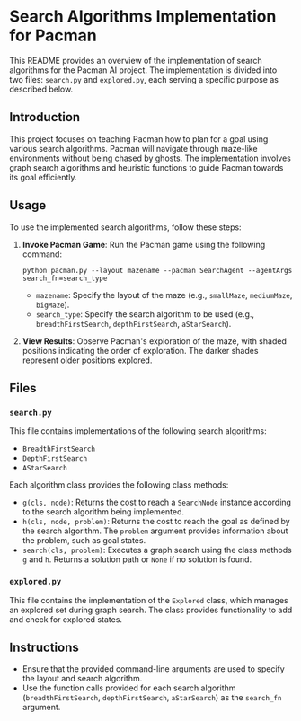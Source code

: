 # Search Algorithms Implementation for Pacman

This README provides an overview of the implementation of search algorithms for the Pacman AI project. The implementation is divided into two files: `search.py` and `explored.py`, each serving a specific purpose as described below.

## Introduction

This project focuses on teaching Pacman how to plan for a goal using various search algorithms. Pacman will navigate through maze-like environments without being chased by ghosts. The implementation involves graph search algorithms and heuristic functions to guide Pacman towards its goal efficiently.

## Usage

To use the implemented search algorithms, follow these steps:

1. **Invoke Pacman Game**: Run the Pacman game using the following command:

   ```
   python pacman.py --layout mazename --pacman SearchAgent --agentArgs search_fn=search_type
   ```

   - `mazename`: Specify the layout of the maze (e.g., `smallMaze`, `mediumMaze`, `bigMaze`).
   - `search_type`: Specify the search algorithm to be used (e.g., `breadthFirstSearch`, `depthFirstSearch`, `aStarSearch`).

2. **View Results**: Observe Pacman's exploration of the maze, with shaded positions indicating the order of exploration. The darker shades represent older positions explored.

## Files

### `search.py`

This file contains implementations of the following search algorithms:

- `BreadthFirstSearch`
- `DepthFirstSearch`
- `AStarSearch`

Each algorithm class provides the following class methods:

- `g(cls, node)`: Returns the cost to reach a `SearchNode` instance according to the search algorithm being implemented.
- `h(cls, node, problem)`: Returns the cost to reach the goal as defined by the search algorithm. The `problem` argument provides information about the problem, such as goal states.
- `search(cls, problem)`: Executes a graph search using the class methods `g` and `h`. Returns a solution path or `None` if no solution is found.

### `explored.py`

This file contains the implementation of the `Explored` class, which manages an explored set during graph search. The class provides functionality to add and check for explored states.

## Instructions

- Ensure that the provided command-line arguments are used to specify the layout and search algorithm.
- Use the function calls provided for each search algorithm (`breadthFirstSearch`, `depthFirstSearch`, `aStarSearch`) as the `search_fn` argument.